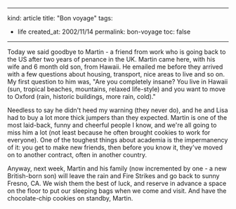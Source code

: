-----
kind: article
title: "Bon voyage"
tags:
- life
created_at: 2002/11/14
permalink: bon-voyage
toc: false
-----

<p>Today we said goodbye to Martin - a friend from work who is going back to the US after two years of penance in the UK. Martin came here, with his wife and 6 month old son, from Hawaii. He emailed me before they arrived with a few questions about housing, transport, nice areas to live and so on. My first question to him was, "Are you completely insane? You live in Hawaii (sun, tropical beaches, mountains, relaxed life-style) and you want to move to Oxford (rain, historic buildings, more rain, cold)."</p>

<p>Needless to say he didn't heed my warning (they never do), and he and Lisa had to buy a lot more thick jumpers than they expected. Martin is one of the most laid-back, funny and cheerful people I know, and we're all going to miss him a lot (not least because he often brought cookies to work for everyone). One of the toughest things about academia is the impermanency of it: you get to make new friends, then before you know it, they've moved on to another contract, often in another country.</p>

<p>Anyway, next week, Martin and his family (now incremented by one - a new British-born son) will leave the rain and Fire Strikes and go back to sunny Fresno, CA. We wish them the best of luck, and reserve in advance a space on the floor to put our sleeping bags when we come and visit. And have the chocolate-chip cookies on standby, Martin.</p>


